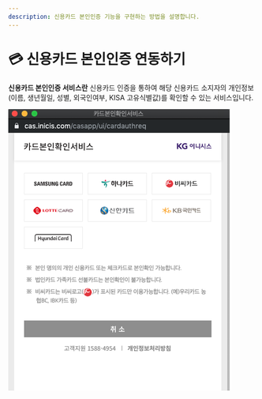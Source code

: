```yaml
---
description: 신용카드 본인인증 기능을 구현하는 방법을 설명합니다.
---
```


# 💳 신용카드 본인인증 연동하기

**신용카드 본인인증 서비스란** 신용카드 인증을 통하여 해당 신용카드 소지자의 개인정보(이름, 생년월일, 성별, 외국인여부, KISA 고유식별값)를 확인할 수 있는 서비스입니다.

![신용카드 본인인증 화면 예시](<../../.gitbook/assets/image (17) (1) (1) (1).png>)
